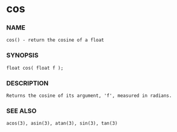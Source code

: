 # cos

### NAME

    cos() - return the cosine of a float

### SYNOPSIS

    float cos( float f );

### DESCRIPTION

    Returns the cosine of its argument, 'f', measured in radians.

### SEE ALSO

    acos(3), asin(3), atan(3), sin(3), tan(3)

